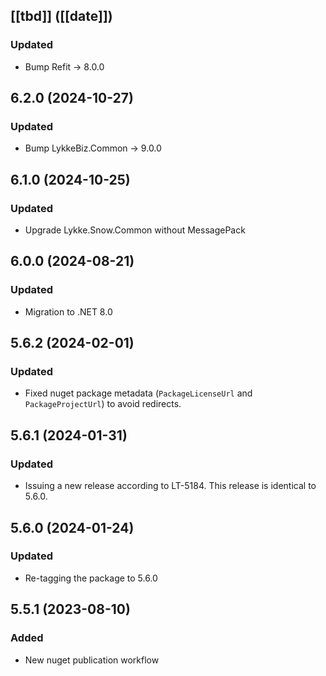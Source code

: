 ## [[tbd]] ([[date]])

### Updated
- Bump Refit -> 8.0.0

## 6.2.0 (2024-10-27)

### Updated
- Bump LykkeBiz.Common -> 9.0.0

## 6.1.0 (2024-10-25)

### Updated
- Upgrade Lykke.Snow.Common without MessagePack

## 6.0.0 (2024-08-21)

### Updated
- Migration to .NET 8.0

## 5.6.2 (2024-02-01)

### Updated
- Fixed nuget package metadata (`PackageLicenseUrl` and `PackageProjectUrl`) to avoid redirects.

## 5.6.1 (2024-01-31)

### Updated
- Issuing a new release according to LT-5184. This release is identical to 5.6.0.

## 5.6.0 (2024-01-24)

### Updated
- Re-tagging  the package to 5.6.0

## 5.5.1 (2023-08-10)

### Added
- New nuget publication workflow
